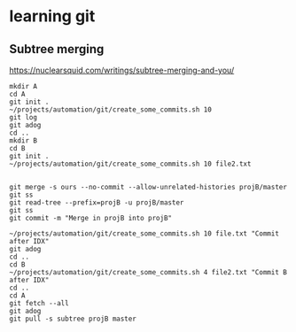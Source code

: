 # learning git

## Subtree merging

https://nuclearsquid.com/writings/subtree-merging-and-you/

    mkdir A
    cd A
    git init .
    ~/projects/automation/git/create_some_commits.sh 10
    git log
    git adog
    cd ..
    mkdir B
    cd B
    git init .
    ~/projects/automation/git/create_some_commits.sh 10 file2.txt


    git merge -s ours --no-commit --allow-unrelated-histories projB/master
    git ss
    git read-tree --prefix=projB -u projB/master
    git ss
    git commit -m "Merge in projB into projB"

    ~/projects/automation/git/create_some_commits.sh 10 file.txt "Commit after IDX"
    git adog
    cd ..
    cd B
    ~/projects/automation/git/create_some_commits.sh 4 file2.txt "Commit B after IDX"
    cd ..
    cd A
    git fetch --all
    git adog
    git pull -s subtree projB master
